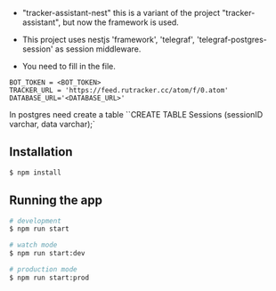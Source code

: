 - "tracker-assistant-nest" this is a variant of the project "tracker-assistant", but now the framework is used.

- This project uses nestjs 'framework', 'telegraf', 'telegraf-postgres-session' as session middleware.

- You need to fill in the file.

```
BOT_TOKEN = <BOT_TOKEN>
TRACKER_URL = 'https://feed.rutracker.cc/atom/f/0.atom'
DATABASE_URL='<DATABASE_URL>'
```

In postgres need create a table
``CREATE TABLE Sessions (sessionID varchar, data varchar);`

## Installation

```bash
$ npm install
```

## Running the app

```bash
# development
$ npm run start

# watch mode
$ npm run start:dev

# production mode
$ npm run start:prod
```
